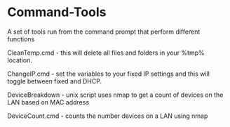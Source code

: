 # Command-Tools
A set of tools run from the command prompt that perform different functions


CleanTemp.cmd - this will delete all files and folders in your %tmp% location.

ChangeIP.cmd - set the variables to your fixed IP settings and this will toggle between fixed and DHCP. 

DeviceBreakdown - unix script uses nmap to get a count of devices on the LAN based on MAC address

DeviceCount.cmd - counts the number devices on a LAN using nmap
